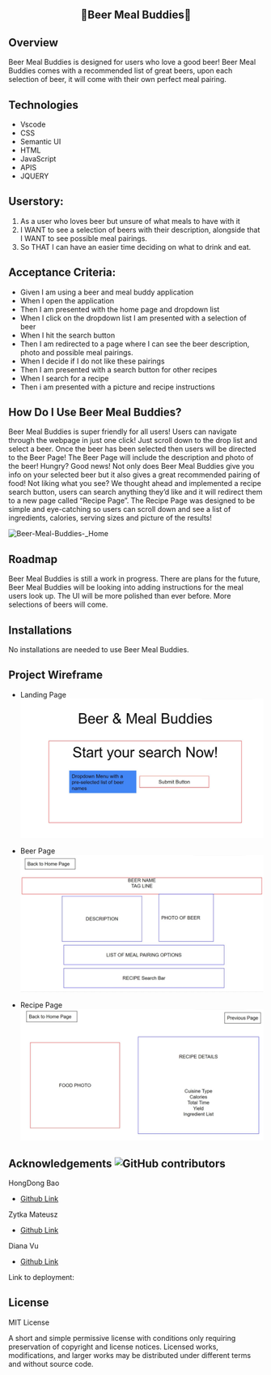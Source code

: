 ## <p align="center"> **🍻Beer Meal Buddies🍳** </p>

## Overview

Beer Meal Buddies is designed for users who love a good beer! Beer Meal Buddies comes with a recommended list of great beers, upon each selection of beer, it will come with their own perfect meal pairing.

## Technologies

- Vscode
- CSS
- Semantic UI
- HTML
- JavaScript
- APIS
- JQUERY

## Userstory:

1. As a user who loves beer but unsure of what meals to have with it
2. I WANT to see a selection of beers with their description, alongside that I WANT to see possible meal pairings.
3. So THAT I can have an easier time deciding on what to drink and eat.

## Acceptance Criteria:

- Given I am using a beer and meal buddy application
- When I open the application
- Then I am presented with the home page and dropdown list
- When I click on the dropdown list I am presented with a selection of beer
- When I hit the search button
- Then I am redirected to a page where I can see the beer description, photo and possible meal pairings.
- When I decide if I do not like these pairings
- Then I am presented with a search button for other recipes
- When I search for a recipe
- Then i am presented with a picture and recipe instructions

## How Do I Use Beer Meal Buddies?

Beer Meal Buddies is super friendly for all users! Users can navigate through the webpage in just one click! Just scroll down to the drop list and select a beer. Once the beer has been selected then users will be directed to the Beer Page! The Beer Page will include the description and photo of the beer! Hungry? Good news! Not only does Beer Meal Buddies give you info on your selected beer but it also gives a great recommended pairing of food! Not liking what you see? We thought ahead and implemented a recipe search button, users can search anything they’d like and it will redirect them to a new page called “Recipe Page”. The Recipe Page was designed to be simple and eye-catching so users can scroll down and see a list of ingredients, calories, serving sizes and picture of the results!

![Beer-Meal-Buddies-_Home](https://user-images.githubusercontent.com/109758045/193313776-0fa8531e-e115-4b83-9c37-77f98c7cf953.png)

## Roadmap

Beer Meal Buddies is still a work in progress. There are plans for the future, Beer Meal Buddies will be looking into adding instructions for the meal users look up. The UI will be more polished than ever before. More selections of beers will come.

## Installations

No installations are needed to use Beer Meal Buddies.

## Project Wireframe

- Landing Page
  ![Wireframe_home](./assets/images/Wireframe_1.JPG)

- Beer Page
  ![Wireframe_beer](./assets/images/Wireframe_2.JPG)

- Recipe Page
  ![Wireframe_recipe](./assets/images/Wireframe_3.JPG)

## Acknowledgements ![GitHub contributors](https://img.shields.io/github/contributors/branbao1995/beer-meal-buddies?label=contributers)

HongDong Bao

- [Github Link](https://github.com/BranBao1995)

Zytka Mateusz

- [Github Link](https://github.com/MateuszZytka)

Diana Vu

- [Github Link](https://github.com/DianasJourney)

Link to deployment:

## License

MIT License

A short and simple permissive license with conditions only requiring preservation of copyright and license notices. Licensed works, modifications, and larger works may be distributed under different terms and without source code.
